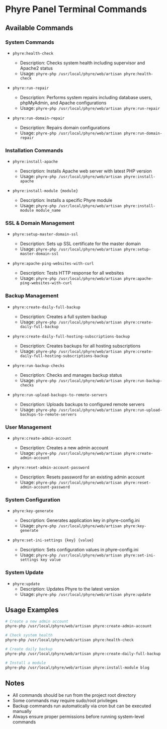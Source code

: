 # Phyre Panel Terminal Commands

## Available Commands

### System Commands

- `phyre:health-check`
  - Description: Checks system health including supervisor and Apache2 status
  - Usage: `phyre-php /usr/local/phyre/web/artisan phyre:health-check`

- `phyre:run-repair`
  - Description: Performs system repairs including database users, phpMyAdmin, and Apache configurations
  - Usage: `phyre-php /usr/local/phyre/web/artisan phyre:run-repair`

- `phyre:run-domain-repair`
  - Description: Repairs domain configurations
  - Usage: `phyre-php /usr/local/phyre/web/artisan phyre:run-domain-repair`

### Installation Commands

- `phyre:install-apache`
  - Description: Installs Apache web server with latest PHP version
  - Usage: `phyre-php /usr/local/phyre/web/artisan phyre:install-apache`

- `phyre:install-module {module}`
  - Description: Installs a specific Phyre module
  - Usage: `phyre-php /usr/local/phyre/web/artisan phyre:install-module module_name`

### SSL & Domain Management

- `phyre:setup-master-domain-ssl`
  - Description: Sets up SSL certificate for the master domain
  - Usage: `phyre-php /usr/local/phyre/web/artisan phyre:setup-master-domain-ssl`

- `phyre:apache-ping-websites-with-curl`
  - Description: Tests HTTP response for all websites
  - Usage: `phyre-php /usr/local/phyre/web/artisan phyre:apache-ping-websites-with-curl`

### Backup Management

- `phyre:create-daily-full-backup`
  - Description: Creates a full system backup
  - Usage: `phyre-php /usr/local/phyre/web/artisan phyre:create-daily-full-backup`

- `phyre:create-daily-full-hosting-subscriptions-backup`
  - Description: Creates backups for all hosting subscriptions
  - Usage: `phyre-php /usr/local/phyre/web/artisan phyre:create-daily-full-hosting-subscriptions-backup`

- `phyre:run-backup-checks`
  - Description: Checks and manages backup status
  - Usage: `phyre-php /usr/local/phyre/web/artisan phyre:run-backup-checks`

- `phyre:run-upload-backups-to-remote-servers`
  - Description: Uploads backups to configured remote servers
  - Usage: `phyre-php /usr/local/phyre/web/artisan phyre:run-upload-backups-to-remote-servers`

### User Management

- `phyre:create-admin-account`
  - Description: Creates a new admin account
  - Usage: `phyre-php /usr/local/phyre/web/artisan phyre:create-admin-account`

- `phyre:reset-admin-account-password`
  - Description: Resets password for an existing admin account
  - Usage: `phyre-php /usr/local/phyre/web/artisan phyre:reset-admin-account-password`

### System Configuration

- `phyre:key-generate`
  - Description: Generates application key in phyre-config.ini
  - Usage: `phyre-php /usr/local/phyre/web/artisan phyre:key-generate`

- `phyre:set-ini-settings {key} {value}`
  - Description: Sets configuration values in phyre-config.ini
  - Usage: `phyre-php /usr/local/phyre/web/artisan phyre:set-ini-settings key value`

### System Update

- `phyre:update`
  - Description: Updates Phyre to the latest version
  - Usage: `phyre-php /usr/local/phyre/web/artisan phyre:update`

## Usage Examples

```bash
# Create a new admin account
phyre-php /usr/local/phyre/web/artisan phyre:create-admin-account

# Check system health
phyre-php /usr/local/phyre/web/artisan phyre:health-check

# Create daily backup
phyre-php /usr/local/phyre/web/artisan phyre:create-daily-full-backup

# Install a module
phyre-php /usr/local/phyre/web/artisan phyre:install-module blog
```

## Notes

- All commands should be run from the project root directory
- Some commands may require sudo/root privileges
- Backup commands run automatically via cron but can be executed manually
- Always ensure proper permissions before running system-level commands

